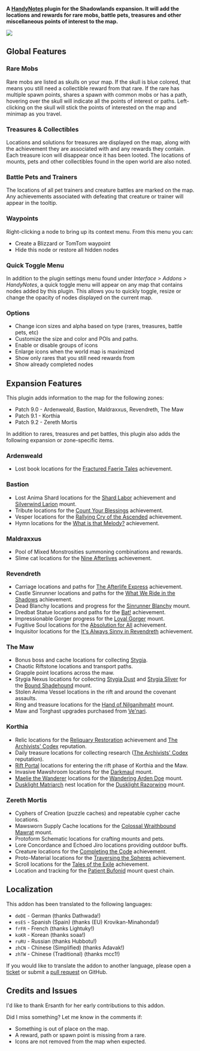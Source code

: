 **A [HandyNotes](https://www.curseforge.com/wow/addons/handynotes) plugin for the Shadowlands expansion. It will add the locations and rewards for rare mobs, battle pets, treasures and other miscellaneous points of interest to the map.**

![](https://www.tmdmguild.com/public/images/addons/banner-shadowlands.png)

## Global Features

### Rare Mobs

Rare mobs are listed as skulls on your map. If the skull is blue colored, that means you still need a collectible reward from that rare. If the rare has multiple spawn points, shares a spawn with common mobs or has a path, hovering over the skull will indicate all the points of interest or paths. Left-clicking on the skull will stick the points of interested on the map and minimap as you travel.

### Treasures & Collectibles

Locations and solutions for treasures are displayed on the map, along with the achievement they are associated with and any rewards they contain. Each treasure icon will disappear once it has been looted. The locations of mounts, pets and other collectibles found in the open world are also noted.

### Battle Pets and Trainers

The locations of all pet trainers and creature battles are marked on the map. Any achievements associated with defeating that creature or trainer will appear in the tooltip.

### Waypoints

Right-clicking a node to bring up its context menu. From this menu you can:

* Create a Blizzard or TomTom waypoint
* Hide this node or restore all hidden nodes

### Quick Toggle Menu

In addition to the plugin settings menu found under *Interface > Addons > HandyNotes*, a quick toggle menu will appear on any map that contains nodes added by this plugin. This allows you to quickly toggle, resize or change the opacity of nodes displayed on the current map.

### Options

* Change icon sizes and alpha based on type (rares, treasures, battle pets, etc)
* Customize the size and color and POIs and paths.
* Enable or disable groups of icons
* Enlarge icons when the world map is maximized
* Show only rares that you still need rewards from
* Show already completed nodes

## Expansion Features

This plugin adds information to the map for the following zones:

* Patch 9.0 - Ardenweald, Bastion, Maldraxxus, Revendreth, The Maw
* Patch 9.1 - Korthia
* Patch 9.2 - Zereth Mortis

In addition to rares, treasures and pet battles, this plugin also adds the following expansion or zone-specific items.

### Ardenweald

* Lost book locations for the [Fractured Faerie Tales](https://www.wowhead.com/achievement=14788/fractured-faerie-tales) achievement.

### Bastion

* Lost Anima Shard locations for the [Shard Labor](https://www.wowhead.com/achievement=14339/shard-labor) achievement and [Silverwind Larion](https://www.wowhead.com/item=180772/silverwind-larion) mount.
* Tribute locations for the [Count Your Blessings](https://www.wowhead.com/achievement=14767/count-your-blessings) achievement.
* Vesper locations for the [Rallying Cry of the Ascended](https://www.wowhead.com/achievement=14734/rallying-cry-of-the-ascended) achievement.
* Hymn locations for the [What is that Melody?](https://www.wowhead.com/achievement=14768/what-is-that-melody) achievement.

### Maldraxxus

* Pool of Mixed Monstrosities summoning combinations and rewards.
* Slime cat locations for the [Nine Afterlives](https://www.wowhead.com/achievement=14634/nine-afterlives) achievement.

### Revendreth

* Carriage locations and paths for [The Afterlife Express](https://www.wowhead.com/achievement=14771/the-afterlife-express) achievement.
* Castle Sinrunner locations and paths for the [What We Ride in the Shadows](https://www.wowhead.com/achievement=14770/what-we-ride-in-the-shadows) achievement.
* Dead Blanchy locations and progress for the [Sinrunner Blanchy](https://www.wowhead.com/item=182614/blanchys-reins) mount.
* Dredbat Statue locations and paths for the [Bat!](https://www.wowhead.com/achievement=14769/bat) achievement.
* Impressionable Gorger progress for the [Loyal Gorger](https://www.wowhead.com/item=182589/loyal-gorger) mount.
* Fugitive Soul locations for the [Absolution for All](https://www.wowhead.com/achievement=14274/absolution-for-all) achievement.
* Inquisitor locations for the [It's Always Sinny in Revendreth](https://www.wowhead.com/achievement=14276/its-always-sinny-in-revendreth) achievement.

### The Maw

* Bonus boss and cache locations for collecting [Stygia](https://www.wowhead.com/currency=1767/stygia).
* Chaotic Riftstone locations and transport paths.
* Grapple point locations across the maw.
* Stygia Nexus locations for collecting [Stygia Dust](https://www.wowhead.com/item=185618/stygia-dust) and [Stygia Sliver](https://www.wowhead.com/item=185617/stygia-sliver) for the [Bound Shadehound](https://www.wowhead.com/item=184168/bound-shadehound) mount.
* Stolen Anima Vessel locations in the rift and around the covenant assaults.
* Ring and treasure locations for the [Hand of Nilganihmaht](https://www.wowhead.com/spell=354354/hand-of-nilganihmaht) mount.
* Maw and Torghast upgrades purchased from [Ve'nari](https://www.wowhead.com/npc=162804/venari).

### Korthia

* Relic locations for the [Reliquary Restoration](https://www.wowhead.com/achievement=15066/reliquary-restoration) achievement and [The Archivists' Codex](https://www.wowhead.com/faction=2472/the-archivists-codex) reputation.
* Daily treasure locations for collecting research ([The Archivists' Codex](https://www.wowhead.com/faction=2472/the-archivists-codex) reputation).
* [Rift Portal](https://www.wowhead.com/npc=179595/rift-portal) locations for entering the rift phase of Korthia and the Maw.
* Invasive Mawshroom locations for the [Darkmaul](https://www.wowhead.com/spell=354358/darkmaul) mount.
* [Maelie the Wanderer](https://www.wowhead.com/npc=179912/maelie-the-wanderer) locations for the [Wandering Arden Doe](https://www.wowhead.com/spell=354362/wandering-arden-doe) mount.
* [Dusklight Matriarch](https://www.wowhead.com/npc=179871/dusklight-matriarch) nest location for the [Dusklight Razorwing](https://www.wowhead.com/spell=354361/dusklight-razorwing) mount.

### Zereth Mortis

* Cyphers of Creation (puzzle caches) and repeatable cypher cache locations.
* Mawsworn Supply Cache locations for the [Colossal Wraithbound Mawrat](https://www.wowhead.com/spell=368128/colossal-wraithbound-mawrat) mount.
* Protoform Schematic locations for crafting mounts and pets.
* Lore Concordance and Echoed Jiro locations providing outdoor buffs.
* Creature locations for the [Completing the Code](https://www.wowhead.com/achievement=15211/completing-the-code) achievement.
* Proto-Material locations for the [Traversing the Spheres](https://www.wowhead.com/achievement=15229/traversing-the-spheres) achievement.
* Scroll locations for the [Tales of the Exile](https://www.wowhead.com/achievement=15509/tales-of-the-exile) achievement.
* Location and tracking for the [Patient Bufonid](https://www.wowhead.com/item=188808/patient-bufonid) mount quest chain.

## Localization

This addon has been translated to the following languages:

* `deDE` - German (thanks Dathwada!)
* `esES` - Spanish (Spain) (thanks (EU) Krovikan-Minahonda!)
* `frFR` - French (thanks Lightuky!)
* `koKR` - Korean (thanks soaa!)
* `ruRU` - Russian (thanks Hubbotu!)
* `zhCN` - Chinese (Simplified) (thanks Adavak!)
* `zhTW` - Chinese (Traditional) (thanks mcc1!)

If you would like to translate the addon to another language, please open a [ticket](https://github.com/zarillion/handynotes-plugins/issues) or submit a [pull request](https://github.com/zarillion/handynotes-plugins/pulls) on GitHub.

## Credits and Issues

I'd like to thank Ersanth for her early contributions to this addon.

Did I miss something? Let me know in the comments if:

* Something is out of place on the map.
* A reward, path or spawn point is missing from a rare.
* Icons are not removed from the map when expected.
